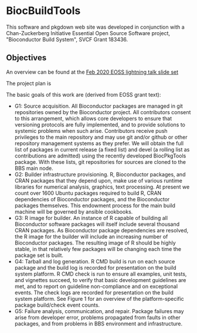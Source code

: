 # BiocBuildTools

This software and pkgdown web site was developed in conjunction with a
Chan-Zuckerberg Initiative Essential Open Source Software project,
"Bioconductor Build System", SVCF Grant 183436.

## Objectives

An overview can be found at the [Feb 2020 EOSS lightning talk slide set](https://docs.google.com/presentation/d/1EOrNomN7hVOfvZFR06bV6I4aZR9sQo9CCyDMlcg64Wk/edit?usp=sharing)

The project plan is


The basic goals of this work are (derived from EOSS grant text):
 
- G1: Source acquisition.  All Bioconductor packages are managed in git repositories owned by the Bioconductor project.  All contributors consent to this arrangement, which allows core developers to ensure that versioning protocols are fully implemented, and to provide solutions to systemic problems when such arise.  Contributors receive push privileges to the main repository and may use git and/or github or other repository management systems as they prefer.  We will obtain the full list of packages in current release (a fixed list) and devel (a rolling list as contributions are admitted) using the recently developed BiocPkgTools package.  With these lists, git repositories for sources are cloned to the BBS main node.
- G2: Builder infrastructure provisioning.  R, Bioconductor packages, and CRAN packages that they depend upon, make use of various runtime libraries for numerical analysis, graphics, text processing.  At present we count over 1600 Ubuntu packages required to build R, CRAN dependencies of Bioconductor packages, and the Bioconductor packages themselves.  This endowment process for the main build machine will be governed by ansible cookbooks.
- G3: R image for builder.  An instance of R capable of building all Bioconductor software packages will itself include several thousand CRAN packages.  As Bioconductor package dependencies are resolved, the R image for the builder will include an increasing number of Bioconductor packages.  The resulting image of R should be highly stable, in that relatively few packages will be changing each time the package set is built.
- G4: Tarball and log generation.  R CMD build is run on each source package and the build log is recorded for presentation on the build system platform.  R CMD check is run to ensure all examples, unit tests, and vignettes succeed, to verify that basic development guidelines are met, and to report on guideline non-compliance and on exceptional events.  The check logs are recorded for presentation on the build system platform.  See Figure 1 for an overview of the platform-specific package build/check event counts.
- G5: Failure analysis, communication, and repair.  Package failures may arise from developer error, problems propagated from faults in other packages, and from problems in BBS environment and infrastructure.  

